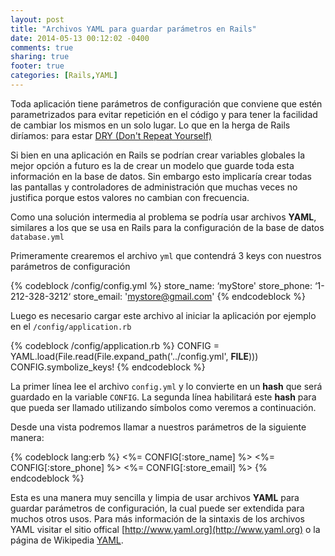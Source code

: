 ```yaml
---
layout: post
title: "Archivos YAML para guardar parámetros en Rails"
date: 2014-05-13 00:12:02 -0400
comments: true
sharing: true
footer: true
categories: [Rails,YAML]
---
```


Toda aplicación tiene parámetros de configuración que conviene que estén parametrizados para evitar repetición en el código y para tener la facilidad de cambiar los mismos en un solo lugar. Lo que en la herga de Rails diríamos: para estar [DRY (Don't Repeat Yourself)](http://en.wikipedia.org/wiki/Don't_repeat_yourself)

Si bien en una aplicación en Rails se podrían crear variables globales la mejor opción a futuro es la de crear un modelo que guarde toda esta información en la base de datos. Sin embargo esto implicaría crear todas las pantallas y controladores de administración que muchas veces no justifica porque estos valores no cambian con frecuencia.

Como una solución intermedia al problema se podría usar archivos **YAML**, similares a los que se usa en Rails para la configuración de la base de datos `database.yml`

Primeramente crearemos el archivo `yml` que contendrá 3 keys con nuestros parámetros de configuración

{% codeblock /config/config.yml %}
store_name: ‘myStore'
store_phone: ‘1-212-328-3212‘
store_email: 'mystore@gmail.com'
{% endcodeblock %}

Luego es necesario cargar este archivo al iniciar la aplicación por ejemplo en el `/config/application.rb`

{% codeblock /config/application.rb %}
CONFIG = YAML.load(File.read(File.expand_path('../config.yml', __FILE__)))
CONFIG.symbolize_keys!
{% endcodeblock %}

La primer línea lee el archivo `config.yml` y lo convierte en un **hash** que será guardado en la variable `CONFIG`. La segunda línea habilitará este **hash** para que pueda ser llamado utilizando símbolos como veremos a continuación.

Desde una vista podremos llamar a nuestros parámetros de la siguiente manera: 

{% codeblock lang:erb %}
<%= CONFIG[:store_name] %>
<%= CONFIG[:store_phone] %>
<%= CONFIG[:store_email] %>
{% endcodeblock %}

Esta es una manera muy sencilla y limpia de usar archivos **YAML** para guardar parámetros de configuración, la cual puede ser extendida para muchos otros usos. Para más información de la sintaxis de los archivos YAML visitar el sitio offical [http://www.yaml.org](http://www.yaml.org) o la página de Wikipedia [YAML](http://en.wikipedia.org/wiki/YAML).